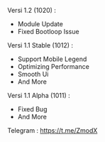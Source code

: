 Versi 1.2 (1020) :
- Module Update
- Fixed Bootloop Issue

Versi 1.1 Stable (1012) :
- Support Mobile Legend
- Optimizing Performance
- Smooth Ui
- And More

Versi 1.1 Alpha (1011) :
- Fixed Bug
- And More
  

Telegram : https://t.me/ZmodX
